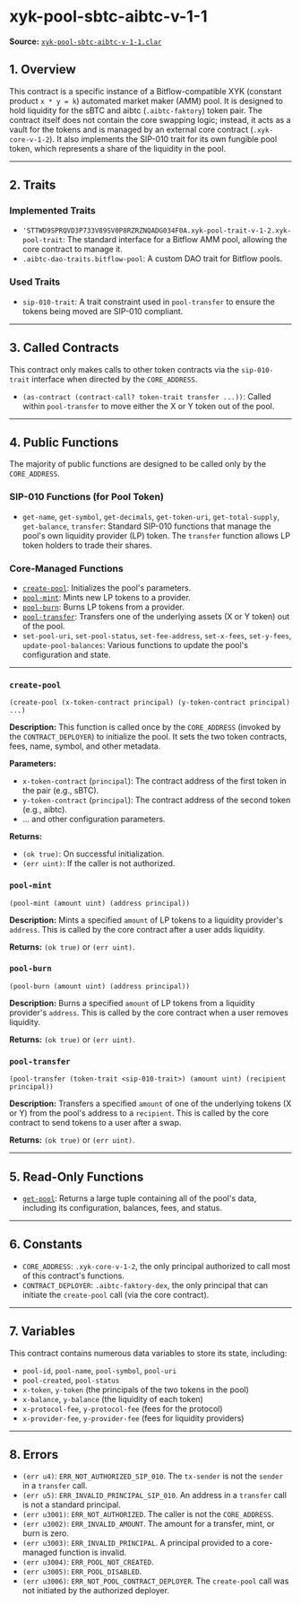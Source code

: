 # xyk-pool-sbtc-aibtc-v-1-1

**Source:** [`xyk-pool-sbtc-aibtc-v-1-1.clar`](../../../../contracts/dao/token/xyk-pool-sbtc-aibtc-v-1-1.clar)

## 1. Overview

This contract is a specific instance of a Bitflow-compatible XYK (constant product `x * y = k`) automated market maker (AMM) pool. It is designed to hold liquidity for the sBTC and aibtc (`.aibtc-faktory`) token pair. The contract itself does not contain the core swapping logic; instead, it acts as a vault for the tokens and is managed by an external core contract (`.xyk-core-v-1-2`). It also implements the SIP-010 trait for its own fungible pool token, which represents a share of the liquidity in the pool.

---

## 2. Traits

### Implemented Traits
- `'STTWD9SPRQVD3P733V89SV0P8RZRZNQADG034F0A.xyk-pool-trait-v-1-2.xyk-pool-trait`: The standard interface for a Bitflow AMM pool, allowing the core contract to manage it.
- `.aibtc-dao-traits.bitflow-pool`: A custom DAO trait for Bitflow pools.

### Used Traits
- `sip-010-trait`: A trait constraint used in `pool-transfer` to ensure the tokens being moved are SIP-010 compliant.

---

## 3. Called Contracts

This contract only makes calls to other token contracts via the `sip-010-trait` interface when directed by the `CORE_ADDRESS`.
- `(as-contract (contract-call? token-trait transfer ...))`: Called within `pool-transfer` to move either the X or Y token out of the pool.

---

## 4. Public Functions

The majority of public functions are designed to be called only by the `CORE_ADDRESS`.

### SIP-010 Functions (for Pool Token)
- `get-name`, `get-symbol`, `get-decimals`, `get-token-uri`, `get-total-supply`, `get-balance`, `transfer`: Standard SIP-010 functions that manage the pool's own liquidity provider (LP) token. The `transfer` function allows LP token holders to trade their shares.

### Core-Managed Functions
- [`create-pool`](#create-pool): Initializes the pool's parameters.
- [`pool-mint`](#pool-mint): Mints new LP tokens to a provider.
- [`pool-burn`](#pool-burn): Burns LP tokens from a provider.
- [`pool-transfer`](#pool-transfer): Transfers one of the underlying assets (X or Y token) out of the pool.
- `set-pool-uri`, `set-pool-status`, `set-fee-address`, `set-x-fees`, `set-y-fees`, `update-pool-balances`: Various functions to update the pool's configuration and state.

---

### `create-pool`

`(create-pool (x-token-contract principal) (y-token-contract principal) ...)`

**Description:**
This function is called once by the `CORE_ADDRESS` (invoked by the `CONTRACT_DEPLOYER`) to initialize the pool. It sets the two token contracts, fees, name, symbol, and other metadata.

**Parameters:**
- `x-token-contract` (`principal`): The contract address of the first token in the pair (e.g., sBTC).
- `y-token-contract` (`principal`): The contract address of the second token (e.g., aibtc).
- ... and other configuration parameters.

**Returns:**
- `(ok true)`: On successful initialization.
- `(err uint)`: If the caller is not authorized.

### `pool-mint`

`(pool-mint (amount uint) (address principal))`

**Description:**
Mints a specified `amount` of LP tokens to a liquidity provider's `address`. This is called by the core contract after a user adds liquidity.

**Returns:** `(ok true)` or `(err uint)`.

### `pool-burn`

`(pool-burn (amount uint) (address principal))`

**Description:**
Burns a specified `amount` of LP tokens from a liquidity provider's `address`. This is called by the core contract when a user removes liquidity.

**Returns:** `(ok true)` or `(err uint)`.

### `pool-transfer`

`(pool-transfer (token-trait <sip-010-trait>) (amount uint) (recipient principal))`

**Description:**
Transfers a specified `amount` of one of the underlying tokens (X or Y) from the pool's address to a `recipient`. This is called by the core contract to send tokens to a user after a swap.

**Returns:** `(ok true)` or `(err uint)`.

---

## 5. Read-Only Functions

- [`get-pool`](#get-pool): Returns a large tuple containing all of the pool's data, including its configuration, balances, fees, and status.

---

## 6. Constants

- `CORE_ADDRESS`: `.xyk-core-v-1-2`, the only principal authorized to call most of this contract's functions.
- `CONTRACT_DEPLOYER`: `.aibtc-faktory-dex`, the only principal that can initiate the `create-pool` call (via the core contract).

---

## 7. Variables

This contract contains numerous data variables to store its state, including:
- `pool-id`, `pool-name`, `pool-symbol`, `pool-uri`
- `pool-created`, `pool-status`
- `x-token`, `y-token` (the principals of the two tokens in the pool)
- `x-balance`, `y-balance` (the liquidity of each token)
- `x-protocol-fee`, `y-protocol-fee` (fees for the protocol)
- `x-provider-fee`, `y-provider-fee` (fees for liquidity providers)

---

## 8. Errors

- `(err u4)`: `ERR_NOT_AUTHORIZED_SIP_010`. The `tx-sender` is not the `sender` in a `transfer` call.
- `(err u5)`: `ERR_INVALID_PRINCIPAL_SIP_010`. An address in a `transfer` call is not a standard principal.
- `(err u3001)`: `ERR_NOT_AUTHORIZED`. The caller is not the `CORE_ADDRESS`.
- `(err u3002)`: `ERR_INVALID_AMOUNT`. The amount for a transfer, mint, or burn is zero.
- `(err u3003)`: `ERR_INVALID_PRINCIPAL`. A principal provided to a core-managed function is invalid.
- `(err u3004)`: `ERR_POOL_NOT_CREATED`.
- `(err u3005)`: `ERR_POOL_DISABLED`.
- `(err u3006)`: `ERR_NOT_POOL_CONTRACT_DEPLOYER`. The `create-pool` call was not initiated by the authorized deployer.
